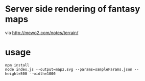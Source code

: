 # Server side rendering of fantasy maps

via http://mewo2.com/notes/terrain/

# usage

```
npm install
node index.js --output=map2.svg --params=sampleParams.json --height=500 --width=1000
```

